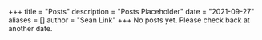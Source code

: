 +++
title = "Posts" 
description = "Posts Placeholder" 
date = "2021-09-27" 
aliases = []
author = "Sean Link" 
+++
No posts yet. Please check back at another date.
